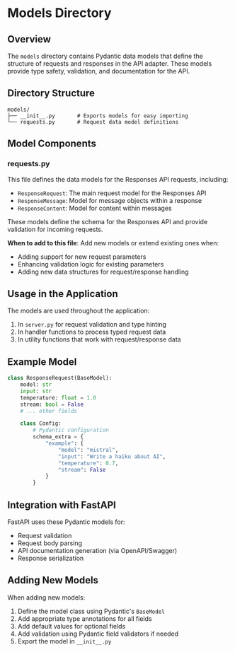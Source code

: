 # Models Directory

## Overview

The `models` directory contains Pydantic data models that define the structure of requests and responses in the API adapter. These models provide type safety, validation, and documentation for the API.

## Directory Structure

```
models/
├── __init__.py       # Exports models for easy importing
└── requests.py       # Request data model definitions
```

## Model Components

### requests.py

This file defines the data models for the Responses API requests, including:

- `ResponseRequest`: The main request model for the Responses API
- `ResponseMessage`: Model for message objects within a response
- `ResponseContent`: Model for content within messages

These models define the schema for the Responses API and provide validation for incoming requests.

**When to add to this file**: Add new models or extend existing ones when:
- Adding support for new request parameters
- Enhancing validation logic for existing parameters
- Adding new data structures for request/response handling

## Usage in the Application

The models are used throughout the application:

1. In `server.py` for request validation and type hinting
2. In handler functions to process typed request data
3. In utility functions that work with request/response data

## Example Model

```python
class ResponseRequest(BaseModel):
    model: str
    input: str
    temperature: float = 1.0
    stream: bool = False
    # ... other fields

    class Config:
        # Pydantic configuration
        schema_extra = {
            "example": {
                "model": "mistral",
                "input": "Write a haiku about AI",
                "temperature": 0.7,
                "stream": False
            }
        }
```

## Integration with FastAPI

FastAPI uses these Pydantic models for:

- Request validation
- Request body parsing
- API documentation generation (via OpenAPI/Swagger)
- Response serialization

## Adding New Models

When adding new models:

1. Define the model class using Pydantic's `BaseModel`
2. Add appropriate type annotations for all fields
3. Add default values for optional fields
4. Add validation using Pydantic field validators if needed
5. Export the model in `__init__.py`